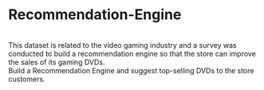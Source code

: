 # Recommendation-Engine
<br>
This dataset is related to the video gaming industry and a survey was conducted to build a recommendation engine so that the store can improve the sales of its gaming DVDs. 
<br>
Build a Recommendation Engine and suggest top-selling DVDs to the store customers.

